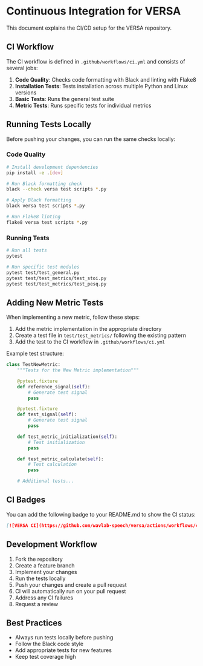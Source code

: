 # Continuous Integration for VERSA

This document explains the CI/CD setup for the VERSA repository.

## CI Workflow

The CI workflow is defined in `.github/workflows/ci.yml` and consists of several jobs:

1. **Code Quality**: Checks code formatting with Black and linting with Flake8
2. **Installation Tests**: Tests installation across multiple Python and Linux versions
3. **Basic Tests**: Runs the general test suite
4. **Metric Tests**: Runs specific tests for individual metrics

## Running Tests Locally

Before pushing your changes, you can run the same checks locally:

### Code Quality

```bash
# Install development dependencies
pip install -e .[dev]

# Run Black formatting check
black --check versa test scripts *.py

# Apply Black formatting
black versa test scripts *.py

# Run Flake8 linting
flake8 versa test scripts *.py
```

### Running Tests

```bash
# Run all tests
pytest

# Run specific test modules
pytest test/test_general.py
pytest test/test_metrics/test_stoi.py
pytest test/test_metrics/test_pesq.py
```

## Adding New Metric Tests

When implementing a new metric, follow these steps:

1. Add the metric implementation in the appropriate directory
2. Create a test file in `test/test_metrics/` following the existing pattern
3. Add the test to the CI workflow in `.github/workflows/ci.yml`

Example test structure:

```python
class TestNewMetric:
    """Tests for the New Metric implementation"""

    @pytest.fixture
    def reference_signal(self):
        # Generate test signal
        pass

    @pytest.fixture
    def test_signal(self):
        # Generate test signal
        pass

    def test_metric_initialization(self):
        # Test initialization
        pass

    def test_metric_calculate(self):
        # Test calculation
        pass

    # Additional tests...
```

## CI Badges

You can add the following badge to your README.md to show the CI status:

```markdown
[![VERSA CI](https://github.com/wavlab-speech/versa/actions/workflows/ci.yml/badge.svg)](https://github.com/wavlab-speech/versa/actions/workflows/ci.yml)
```

## Development Workflow

1. Fork the repository
2. Create a feature branch
3. Implement your changes
4. Run the tests locally
5. Push your changes and create a pull request
6. CI will automatically run on your pull request
7. Address any CI failures
8. Request a review

## Best Practices

- Always run tests locally before pushing
- Follow the Black code style
- Add appropriate tests for new features
- Keep test coverage high

